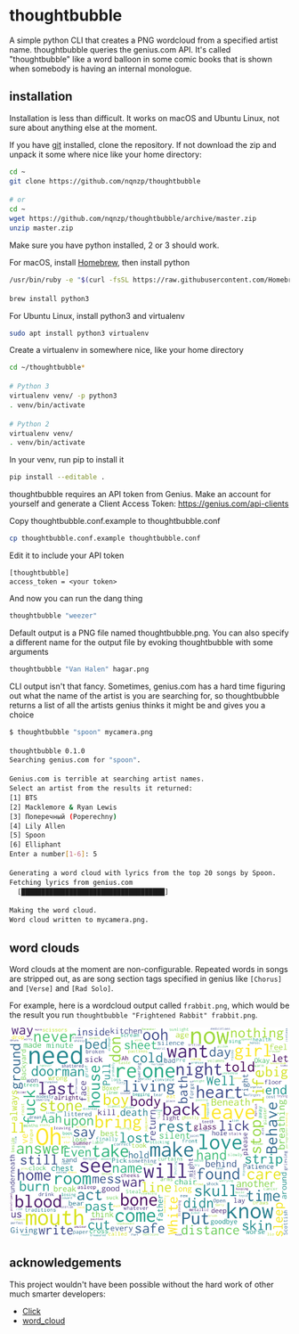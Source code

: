 # thoughtbubble

A simple python CLI that creates a PNG wordcloud from a specified artist name. thoughtbubble 
queries the genius.com API. It's called "thoughtbubble" like a word balloon in some comic books 
that is shown when somebody is having an internal monologue.

## installation

Installation is less than difficult. It works on macOS and Ubuntu Linux, not sure about anything else at the moment.

If you have [git](https://git-scm.com/downloads) installed, clone the repository. If not download the zip and unpack it 
some where nice like your home directory:

```bash
cd ~
git clone https://github.com/nqnzp/thoughtbubble

# or
cd ~
wget https://github.com/nqnzp/thoughtbubble/archive/master.zip
unzip master.zip
```

Make sure you have python installed, 2 or 3 should work.

For macOS, install [Homebrew](https://brew.sh), then install python

```bash
/usr/bin/ruby -e "$(curl -fsSL https://raw.githubusercontent.com/Homebrew/install/master/install)"

brew install python3
```

For Ubuntu Linux, install python3 and virtualenv

```bash
sudo apt install python3 virtualenv
```

Create a virtualenv in somewhere nice, like your home directory

```bash
cd ~/thoughtbubble*

# Python 3
virtualenv venv/ -p python3
. venv/bin/activate

# Python 2
virtualenv venv/
. venv/bin/activate
```

In your venv, run pip to install it

```bash
pip install --editable .
```

thoughtbubble requires an API token from Genius. Make an account for yourself
and generate a Client Access Token: https://genius.com/api-clients

Copy thoughtbubble.conf.example to thoughtbubble.conf

```bash
cp thoughtbubble.conf.example thoughtbubble.conf
```

Edit it to include your API token

```commandline
[thoughtbubble]
access_token = <your token>
```

And now you can run the dang thing

```bash
thoughtbubble "weezer"
```

Default output is a PNG file named thoughtbubble.png. You can also specify a different name for the output file
by evoking thoughtbubble with some arguments
```bash
thoughtbubble "Van Halen" hagar.png
```
CLI output isn't that fancy. Sometimes, genius.com has a hard time figuring out what
the name of the artist is you are searching for, so thoughtbubble returns a list of
all the artists genius thinks it might be and gives you a choice

```bash
$ thoughtbubble "spoon" mycamera.png

thoughtbubble 0.1.0                     
Searching genius.com for "spoon".

Genius.com is terrible at searching artist names.
Select an artist from the results it returned:
[1] BTS
[2] Macklemore & Ryan Lewis
[3] Поперечный (Poperechny)
[4] Lily Allen
[5] Spoon
[6] Elliphant
Enter a number[1-6]: 5

Generating a word cloud with lyrics from the top 20 songs by Spoon.
Fetching lyrics from genius.com
  [████████████████████████████████████]
               
Making the word cloud.
Word cloud written to mycamera.png.
```

## word clouds

Word clouds at the moment are non-configurable. Repeated words in songs are stripped out, as are song section
tags specified in genius like `[Chorus]` and `[Verse]` and `[Rad Solo]`.

For example, here is a wordcloud output called `frabbit.png`, which would be the result 
you run `thoughtbubble "Frightened Rabbit" frabbit.png`.

![](frabbit.png)

## acknowledgements

This project wouldn't have been possible without the hard work of other much smarter developers:

* [Click](https://github.com/pallets/click)
* [word_cloud](https://github.com/amueller/word_cloud)
